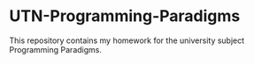 # UTN-Programming-Paradigms
This repository contains my homework for the university subject Programming Paradigms.
